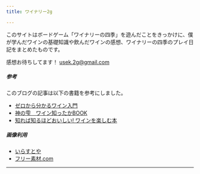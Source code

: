 ```yaml
---
title: ワイナリー2g

---
```


このサイトはボードゲーム「ワイナリーの四季」を遊んだことをきっかけに、僕が学んだワインの基礎知識や飲んだワインの感想、ワイナリーの四季のプレイ日記をまとめたものです。

感想お待ちしてます！
<usek.2g@gmail.com>

##### 参考

このブログの記事は以下の書籍を参考にしました。

- [ゼロから分かるワイン入門](https://amzn.asia/d/2nr89cn)
- [神の雫　ワイン知ったかBOOK](https://amzn.asia/d/4i2nvPZ)
- [知れば知るほどおいしい! ワインを楽しむ本](https://amzn.asia/d/7xHe0Hl)

##### 画像利用

- [いらすとや](https://irasutoya.com)
- [フリー素材.com](https://www.free-materials.com/)

---
